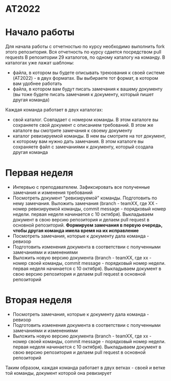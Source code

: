# AT2022

# Начало работы

Для начала работы с отчетностью по курсу необходимо выполнить fork этого репозитория. Вся отчетность по курсу сдается посредством pull requests
В репозитории 29 каталогов, по одному каталогу на команду. В каталогах уже лажат шаблоны:

+ файла, в котором вы будете описывать треюования к своей системе (AT2022) - в двух форматах. Вы выбираете тот формат, в котором вам удобнее работать
+ файла, в котором вам будут писать замечания к вашему документу (вы тоже будете писать замечания к документу, который пишет другая команда)

Каждая команда работает в двух каталогах:

+ свой каталог. Совпадает с номером команды. В этом каталоге вы сохраняете свой документ с описанием требований. В этом же каталоге вы смотрите замечания к своему документу
+ каталог ревизируемой команды. В нем вы смотрите на тот документ, к которому вам нужно дать замечания. В этом каталоге вы сохраняете файл с замечаниями к документу, который создала другая команда



# Первая неделя
+ Интервью с преподавателем. Зафиксировать все полученные замечания и изменения требований
+ Посмотреть документ "ревизируемой" команды. Подготовить по нему замечания. Выложить замечания (branch - teamXX, где XX - номер ревизируемой команды, commit message - порядковый номер недели. первая неделя начинается с 10 октября). Выкладываем документ в свою версию репозитория и делаем pull request в основной репозиторий. 
**Формируем замечания в первую очередь, чтобы другая команда имела время на их исправление**
+ Посмотреть замечания, которые к документу дала команда - ревизор
+ Подготовить изменения документа в соответствии с полученными замечаниями и изменениями
+ Выложить новую версию документа (branch - teamXX, где xx - номер своей команды, commit message - порядковый номер недели. первая неделя начинается с 10 октября). Выкладываем документ в свою версию репозитория и делаем pull request в основной репозиторий


# Вторая неделя
+ Посмотреть замечания, которые к документу дала команда - ревизор
+ Подготовить изменения документа в соответствии с полученными замечаниями и изменениями
+ Выложить новую версию документа (branch - teamXX, где xx - номер своей команды, commit message - порядковый номер недели. первая неделя начинается с 10 октября). Выкладываем документ в свою версию репозитория и делаем pull request в основной репозиторий



Таким образом, каждая команда работает в двух ветках - своей и ветке той команды, документ которой она ревизирует
